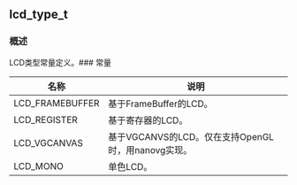## lcd\_type\_t
### 概述
LCD类型常量定义。### 常量
<p id="lcd_type_t_consts">

| 名称 | 说明 | 
| -------- | ------- | 
| LCD\_FRAMEBUFFER | 基于FrameBuffer的LCD。 |
| LCD\_REGISTER | 基于寄存器的LCD。 |
| LCD\_VGCANVAS | 基于VGCANVS的LCD。仅在支持OpenGL时，用nanovg实现。 |
| LCD\_MONO | 单色LCD。 |
